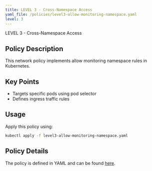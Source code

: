 ```yaml
---
title: LEVEL 3 - Cross-Namespace Access
yaml_file: /policies/level3-allow-monitoring-namespace.yaml
level: 3
---
```


LEVEL 3 - Cross-Namespace Access

## Policy Description

This network policy implements allow monitoring namespace rules in Kubernetes.

## Key Points

- Targets specific pods using pod selector
- Defines ingress traffic rules

## Usage

Apply this policy using:
```bash
kubectl apply -f level3-allow-monitoring-namespace.yaml
```

## Policy Details

The policy is defined in YAML and can be found [here](/policies/level3-allow-monitoring-namespace.yaml).
